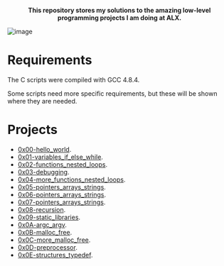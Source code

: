 <p align='center'><b>This repository stores my solutions to the amazing low-level programming projects I am doing at ALX.</b></p>

![image](https://github.com/Bebo-K-S/alx-low_level_programming/assets/107813045/b5217cca-d635-4b71-98cf-75dcf92b269f)

# Requirements
The C scripts were compiled with GCC 4.8.4.

Some scripts need more specific requirements, but these will be shown where they are needed.

# Projects
- [0x00-hello_world](0x00-hello_world).
- [0x01-variables_if_else_while](0x01-variables_if_else_while).
- [0x02-functions_nested_loops](0x02-functions_nested_loops).
- [0x03-debugging](0x03-debugging).
- [0x04-more_functions_nested_loops](0x04-more_functions_nested_loops).
- [0x05-pointers_arrays_strings](0x05-pointers_arrays_strings).
- [0x06-pointers_arrays_strings](0x06-pointers_arrays_strings).
- [0x07-pointers_arrays_strings](0x07-pointers_arrays_strings).
- [0x08-recursion](0x08-recursion).
- [0x09-static_libraries](0x09-static_libraries).
- [0x0A-argc_argv](0x0A-argc_argv).
- [0x0B-malloc_free](0x0B-malloc_free).
- [0x0C-more_malloc_free](0x0C-more_malloc_free).
- [0x0D-preprocessor](0x0D-preprocessor).
- [0x0E-structures_typedef](0x0E-structures_typedef).
